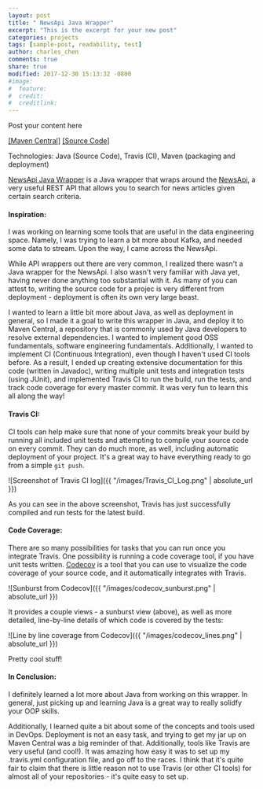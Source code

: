 ```yaml
---
layout: post
title: " NewsApi Java Wrapper"
excerpt: "This is the excerpt for your new post"
categories: projects
tags: [sample-post, readability, test]
author: charles_chen
comments: true
share: true
modified: 2017-12-30 15:13:32 -0800
#image:
#  feature: 
#  credit: 
#  creditlink: 
---
```


Post your content here

[[Maven Central]](https://mvnrepository.com/artifact/io.github.ccincharge/newsapi) [[Source Code]](https://github.com/CCInCharge/NewsApi-Java-Wrapper)

Technologies: Java (Source Code), Travis (CI), Maven (packaging and deployment)

[NewsApi Java Wrapper](https://github.com/CCInCharge/NewsApi-Java-Wrapper) is a Java wrapper that wraps around the [NewsApi](https://newsapi.org/), a very useful REST API that allows you to search for news articles given certain search criteria.

#### Inspiration:
I was working on learning some tools that are useful in the data engineering space. Namely, I was trying to learn a bit more about Kafka, and needed some data to stream. Upon the way, I came across the NewsApi.

While API wrappers out there are very common, I realized there wasn't a Java wrapper for the NewsApi. I also wasn't very familiar with Java yet, having never done anything too substantial with it. As many of you can attest to, writing the source code for a projec is very different from deployment - deployment is often its own very large beast.

I wanted to learn a little bit more about Java, as well as deployment in general, so I made it a goal to write this wrapper in Java, and deploy it to Maven Central, a repository that is commonly used by Java developers to resolve external dependencies. I wanted to implement good OSS fundamentals, software engineering fundamentals. Additionally, I wanted to implement CI (Continuous Integration), even though I haven't used CI tools before. As a result, I ended up creating extensive documentation for this code (written in Javadoc), writing multiple unit tests and integration tests (using JUnit), and implemented Travis CI to run the build, run the tests, and track code coverage for every master commit. It was very fun to learn this all along the way!

#### Travis CI:
CI tools can help make sure that none of your commits break your build by running all included unit tests and attempting to compile your source code on every commit. They can do much more, as well, including automatic deployment of your project. It's a great way to have everything ready to go from a simple `git push`.

![Screenshot of Travis CI log]({{ "/images/Travis_CI_Log.png" | absolute_url }})

As you can see in the above screenshot, Travis has just successfully compiled and run tests for the latest build.

#### Code Coverage:
There are so many possibilities for tasks that you can run once you integrate Travis. One possibility is running a code coverage tool, if you have unit tests written. [Codecov](https://codecov.io/gh) is a tool that you can use to visualize the code coverage of your source code, and it automatically integrates with Travis.

![Sunburst from Codecov]({{ "/images/codecov_sunburst.png" | absolute_url }})

It provides a couple views - a sunburst view (above), as well as more detailed, line-by-line details of which code is covered by the tests:

![Line by line coverage from Codecov]({{ "/images/codecov_lines.png" | absolute_url }})

Pretty cool stuff!

#### In Conclusion:
I definitely learned a lot more about Java from working on this wrapper. In general, just picking up and learning Java is a great way to really solidfy your OOP skills.

Additionally, I learned quite a bit about some of the concepts and tools used in DevOps. Deployment is not an easy task, and trying to get my jar up on Maven Central was a big reminder of that. Additionally, tools like Travis are very useful (and cool!). It was amazing how easy it was to set up my .travis.yml configuration file, and go off to the races. I think that it's quite fair to claim that there is little reason not to use Travis (or other CI tools) for almost all of your repositories - it's quite easy to set up.